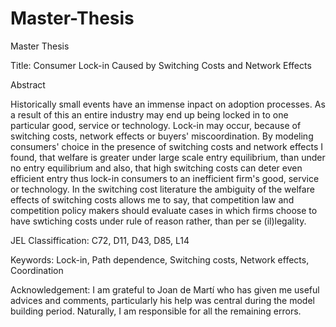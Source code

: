# Master-Thesis
Master Thesis

Title: Consumer Lock-in Caused by Switching Costs and Network Effects

Abstract

Historically small events have an immense inpact on adoption processes. 
As a result of this an entire industry may end up being locked in to one particular good, 
service or technology. Lock-in may occur, because of switching costs, 
network effects or buyers' miscoordination. By modeling consumers' choice 
in the presence of switching costs and network effects I found, that welfare is greater 
under large scale entry equilibrium, than under no entry equilibrium and also, that high 
switching costs can deter even efficient entry thus lock-in consumers to an inefficient  firm's good, service or technology. 
In the switching cost literature the ambiguity of the welfare effects of switching costs allows me to say, 
that competition law and competition policy makers should evaluate cases in which  firms 
choose to have swtiching costs under rule of reason rather, than per se (il)legality.

JEL Classiffication: C72, D11, D43, D85, L14

Keywords: Lock-in, Path dependence, Switching costs, Network effects, Coordination

Acknowledgement: I am grateful to Joan de Martí who has given me useful advices and comments, 
particularly his help was central during the model building period. Naturally, I am 
responsible for all the remaining errors.
